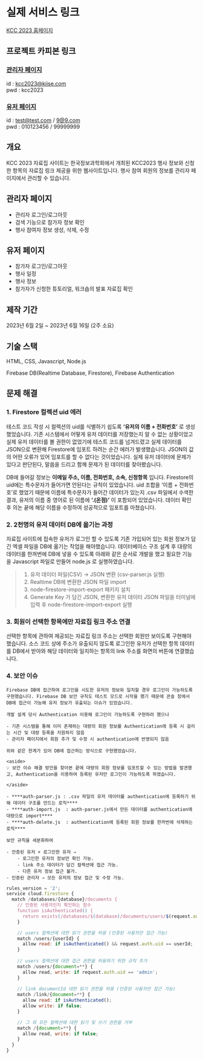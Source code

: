 # 실제 서비스 링크

[KCC 2023 홈페이지](https://www.kiise.or.kr/kcc2023/)

## 프로젝트 카피본 링크
### [관리자 페이지](https://kcc2023-2.web.app/admin.html)  
id : kcc2023@kiise.com  
pwd : kcc2023

### [유저 페이지](https://kcc2023-2.web.app/)  
id : test@test.com / 9@9.com  
pwd : 010123456 / 99999999

## 개요

KCC 2023 자료집 사이트는 한국정보과학회에서 개최된 KCC2023 행사 정보와 신청한 항목의 자료집 링크 제공을 위한 웹사이트입니다. 행사 참여 회원의 정보를 관리자 페이지에서 관리할 수 있습니다. 

## 관리자 페이지

- 관리자 로그인/로그아웃
- 검색 기능으로 참가자 정보 확인
- 행사 참여자 정보 생성, 삭제, 수정

## 유저 페이지

- 참가자 로그인/로그아웃
- 행사 일정
- 행사 정보
- 참가자가 신청한 튜토리얼, 워크숍의 발표 자료집 확인

## 제작 기간

2023년 6월 2일 ~ 2023년 6월 16일 (2주 소요)

## 기술 스택

HTML, CSS, Javascript, Node.js

Firebase DB(Realtime Database, Firestore), Firebase Authentication

## 문제 해결

### 1. Firestore 컬렉션 uid 에러
테스트 코드 작성 시 컬렉션의 uid를 식별하기 쉽도록 **‘유저의 이름 + 전화번호’** 로 생성했었습니다. 기존 시스템에서 어떻게 유저 데이터를 저장했는지 알 수 없는 상황이었고 실제 유저 데이터를 볼 권한이 없었기에 테스트 코드를 넘겨드렸고 실제 데이터를 JSON으로 변환해 Firestore에 임포트 하려는 순간 에러가 발생했습니다. JSON의 값의 어떤 오류가 있어 임포트를 할 수 없다는 것이었습니다. 실제 유저 데이터에 문제가 있다고 판단된다, 말씀을 드리고 함께 문제가 된 데이터를 찾아봤습니다. 

DB에 들어갈 정보는 **이메일 주소, 이름, 전화번호, 소속, 신청항목** 입니다.
Firestore의 uid에는 특수문자가 들어가면 안된다는 규칙이 있었습니다. uid 조합을 ‘이름 + 전화번호’로 했었기 때문에 이름에 특수문자가 들어간 데이터가 있는지 .csv 파일에서 수색한 결과, 유저의 이름 중 영어로 된 이름에 **‘.(온점)’** 이 포함되어 있었습니다. 데이터 확인 후 의논 끝에 해당 이름을 수정하여 성공적으로 임포트를 마쳤습니다.

### 2. 2천명의 유저 데이터 DB에 옮기는 과정
자료집 사이트에 접속한 유저가 로그인 할 수 있도록 기존 가입되어 있는 회원 정보가 담긴 엑셀 파일을 DB에 옮기는 작업을 해야했습니다. 데이터베이스 구조 설계 후 대량의 데이터를 한꺼번에 DB에 넣을 수 있도록 아래와 같은 순서로 개발을 했고 필요한 기능을 Javascript 파일로 만들어 node.js 로 실행하였습니다.

> 1) 유저 데이터 파일(CSV) → JSON 변환 (csv-parser.js 실행)
> 2) Realtime DB에 변환한 JSON 파일 import
> 3) node-firestore-import-export 패키지 설치
> 4) Generate Key 가 담긴 JSON, 변환한 유저 데이터 JSON 파일을 터미널에 입력 후 node-firestore-import-export 실행

### 3. 회원이 선택한 항목에만 자료집 링크 주소 연결
    
선택한 항목에 관하여 제공되는 자료집 링크 주소는 선택한 회원만 보이도록 구현해야 했습니다. 소스 코드 상에 주소가 유출되지 않도록 로그인한 유저가 선택한 항목 데이터를 DB에서 받아와 해당 데이터와 일치하는 항목의 link 주소를 화면의 버튼에 연결했습니다.
    
### 4. 보안 이슈
    
    Firebase DB에 접근하여 로그인을 시도한 유저의 정보와 일치할 경우 로그인이 가능하도록 구현했습니다. Firebase DB 보안 규칙도 테스트 모드로 시작을 했기 때문에 콘솔 창에서 DB에 접근이 가능해 유저 정보가 유출되는 이슈가 있었습니다.
    
    개발 설계 당시 Authentication 이용해 로그인이 가능하도록 구현하려 했으나 
    
    - 기존 시스템을 통해 이미 존재하는 대량의 회원 정보를 Authentication에 등록 시 걸리는 시간 및 대량 등록을 지원하지 않음
    - 관리자 페이지에서 회원 추가 및 수정 시 authentication에 반영되지 않음
    
    위와 같은 한계가 있어 DB에 접근하는 방식으로 구현했었습니다.
    
    <aside>
    💡 보안 이슈 해결 방안을 찾아본 끝에 대량의 회원 정보를 임포트할 수 있는 방법을 발견했고, Authentication을 이용하여 등록된 유저만 로그인이 가능하도록 하였습니다.
    
    </aside>
    
    - ****auth-parser.js : .csv 파일의 유저 데이터를 authentication에 등록하기 위해 데이터 구조를 만드는 로직****
    - ****auth-import.js  : auth-parser.js에서 만든 데이터를 authentication에 대량으로 import****
    - ****auth-delete.js  : authentication에 등록된 회원 정보를 한꺼번에 삭제하는 로직****
    
    보안 규칙을 세분화하여 
    
    - 안증된 유저 + 로그인한 유저 ⇒
        - 로그인한 유저의 정보만 확인 가능.
        - link 주소 데이터가 담긴 컬렉션에 접근 가능.
        - 다른 유저 정보 접근 불가.
    - 인증된 관리자 ⇒ 모든 유저의 정보 접근 및 수정 가능.

```jsx
rules_version = '2';
service cloud.firestore {
  match /databases/{database}/documents {
    // 인증된 사용자인지 확인하는 함수
    function isAuthenticated() {
      return exists(/databases/$(database)/documents/users/$(request.auth.uid));
    }

    // users 컬렉션에 대한 읽기 권한을 허용 (인증된 사용자만 접근 가능)
    match /users/{userId} {
      allow read: if isAuthenticated() && request.auth.uid == userId;
    }
    
    // users 컬렉션에 대한 접근 권한을 허용하기 위한 규칙 추가
    match /users/{document=**} {
      allow read, write: if request.auth.uid == 'admin';
    }
    
    // link documentId 대한 읽기 권한을 허용 (인증된 사용자만 접근 가능)
    match /link/{document=**} {
      allow read: if isAuthenticated();
      allow write: if false;
    }

    // 그 외 모든 컬렉션에 대한 읽기 및 쓰기 권한을 거부
    match /{document=**} {
      allow read, write: if false;
    }
  }
}
```
